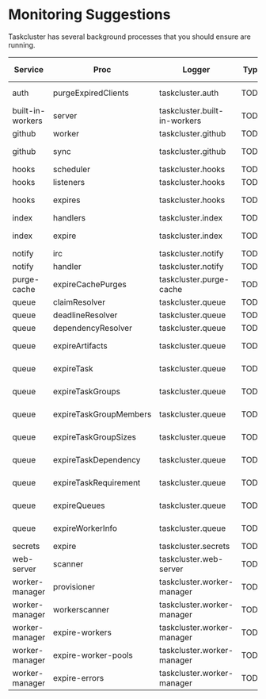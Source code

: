 # Monitoring Suggestions

Taskcluster has several background processes that you should ensure are running.

| Service          | Proc                   | Logger                       | Type | Deadline (seconds) | Schedule    |
| ---------------- | ---------------------- | ---------------------------- | ---- | ------------------ | ----------- |
| auth             | purgeExpiredClients    | taskcluster.auth             | TODO | 86400              | At 12:00 AM |
| built-in-workers | server                 | taskcluster.built-in-workers | TODO | continuous         | continuous  |
| github           | worker                 | taskcluster.github           | TODO | continuous         | continuous  |
| github           | sync                   | taskcluster.github           | TODO | 86400              | At 12:00 AM |
| hooks            | scheduler              | taskcluster.hooks            | TODO | continuous         | continuous  |
| hooks            | listeners              | taskcluster.hooks            | TODO | continuous         | continuous  |
| hooks            | expires                | taskcluster.hooks            | TODO | 86400              | At 12:10 AM |
| index            | handlers               | taskcluster.index            | TODO | continuous         | continuous  |
| index            | expire                 | taskcluster.index            | TODO | 86400              | At 12:00 AM |
| notify           | irc                    | taskcluster.notify           | TODO | continuous         | continuous  |
| notify           | handler                | taskcluster.notify           | TODO | continuous         | continuous  |
| purge-cache      | expireCachePurges      | taskcluster.purge-cache      | TODO | 86400              | At 12:00 AM |
| queue            | claimResolver          | taskcluster.queue            | TODO | continuous         | continuous  |
| queue            | deadlineResolver       | taskcluster.queue            | TODO | continuous         | continuous  |
| queue            | dependencyResolver     | taskcluster.queue            | TODO | continuous         | continuous  |
| queue            | expireArtifacts        | taskcluster.queue            | TODO | 86400              | At 12:00 AM |
| queue            | expireTask             | taskcluster.queue            | TODO | 86400              | At 12:00 AM |
| queue            | expireTaskGroups       | taskcluster.queue            | TODO | 86400              | At 12:00 AM |
| queue            | expireTaskGroupMembers | taskcluster.queue            | TODO | 86400              | At 12:00 AM |
| queue            | expireTaskGroupSizes   | taskcluster.queue            | TODO | 86400              | At 12:00 AM |
| queue            | expireTaskDependency   | taskcluster.queue            | TODO | 86400              | At 12:00 AM |
| queue            | expireTaskRequirement  | taskcluster.queue            | TODO | 86400              | At 12:00 AM |
| queue            | expireQueues           | taskcluster.queue            | TODO | 86400              | At 12:00 AM |
| queue            | expireWorkerInfo       | taskcluster.queue            | TODO | 86400              | At 12:00 AM |
| secrets          | expire                 | taskcluster.secrets          | TODO | 600                | Every hour  |
| web-server       | scanner                | taskcluster.web-server       | TODO | 86400              | At 12:00 AM |
| worker-manager   | provisioner            | taskcluster.worker-manager   | TODO | continuous         | continuous  |
| worker-manager   | workerscanner          | taskcluster.worker-manager   | TODO | continuous         | continuous  |
| worker-manager   | expire-workers         | taskcluster.worker-manager   | TODO | 86400              | At 12:00 AM |
| worker-manager   | expire-worker-pools    | taskcluster.worker-manager   | TODO | 86400              | At 01:00 AM |
| worker-manager   | expire-errors          | taskcluster.worker-manager   | TODO | 86400              | At 12:10 AM |